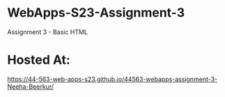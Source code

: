 # WebApps-S23-Assignment-3
Assignment 3 - Basic HTML
# Hosted At:
 https://44-563-web-apps-s23.github.io/44563-webapps-assignment-3-Neeha-Beerkur/